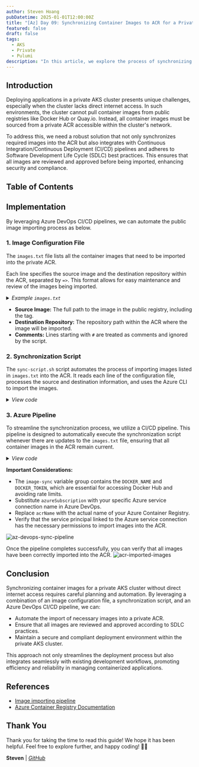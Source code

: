```yaml
---
author: Steven Hoang
pubDatetime: 2025-01-01T12:00:00Z
title: "[Az] Day 09: Synchronizing Container Images to ACR for a Private AKS Cluster Using CI/CD Pipelines."
featured: false
draft: false
tags:
  - AKS
  - Private
  - Pulumi
description: "In this article, we explore the process of synchronizing container images with ACR for deployments in a private AKS cluster. We'll cover how to configure and automate this synchronization using CI/CD pipelines, ensuring seamless updates and secure image management for private AKS environments."
---
```


## Introduction

Deploying applications in a private AKS cluster presents unique challenges, especially when the cluster lacks direct internet access.
In such environments, the cluster cannot pull container images from public registries like Docker Hub or Quay.io.
Instead, all container images must be sourced from a private ACR accessible within the cluster's network.

To address this, we need a robust solution that not only synchronizes required images into the ACR but also integrates with Continuous Integration/Continuous Deployment (CI/CD) pipelines and adheres to Software Development Life Cycle (SDLC) best practices.
This ensures that all images are reviewed and approved before being imported, enhancing security and compliance.

## Table of Contents

## Implementation

By leveraging Azure DevOps CI/CD pipelines, we can automate the public image importing process as below.

### 1. Image Configuration File

The `images.txt` file lists all the container images that need to be imported into the private ACR.

Each line specifies the source image and the destination repository within the ACR, separated by `=>`. This format allows for easy maintenance and review of the images being imported.

<details><summary><em>Example <code>images.txt</code></em></summary>

[inline](https://github.com/baoduy/drunk-azure-pulumi-articles/blob/main/image-sync-pipeline/images.txt#1-7)

</details>

- **Source Image:** The full path to the image in the public registry, including the tag.
- **Destination Repository:** The repository path within the ACR where the image will be imported.
- **Comments:** Lines starting with `#` are treated as comments and ignored by the script.

### 2. Synchronization Script

The `sync-script.sh` script automates the process of importing images listed in `images.txt` into the ACR. It reads each line of the configuration file, processes the source and destination information, and uses the Azure CLI to import the images.

<details><summary><em>View code</em></summary>

[inline](https://github.com/baoduy/drunk-azure-pulumi-articles/blob/main/image-sync-pipeline/sync-script.sh#1-55)

</details>

### 3. Azure Pipeline

To streamline the synchronization process, we utilize a CI/CD pipeline. This pipeline is designed to automatically execute the synchronization script whenever there are updates to the `images.txt` file, ensuring that all container images in the ACR remain current.

<details><summary><em>View code</em></summary>

[inline](https://github.com/baoduy/drunk-azure-pulumi-articles/blob/main/image-sync-pipeline/image-sync.azure-pipelines.yml#1-26)

</details>

**Important Considerations:**

- The `image-sync` variable group contains the `DOCKER_NAME` and `DOCKER_TOKEN`, which are essential for accessing Docker Hub and avoiding rate limits.
- Substitute `azureSubscription` with your specific Azure service connection name in Azure DevOps.
- Replace `acrName` with the actual name of your Azure Container Registry.
- Verify that the service principal linked to the Azure service connection has the necessary permissions to import images into the ACR.

![az-devops-sync-pipeline](/assets/az-09-private-aks-acr-image-sync/az-devops-sync-pipeline.png)

Once the pipeline completes successfully, you can verify that all images have been correctly imported into the ACR.
![acr-imported-images](/assets/az-09-private-aks-acr-image-sync/acr-imported-images.png)

## Conclusion

Synchronizing container images for a private AKS cluster without direct internet access requires careful planning and automation. By leveraging a combination of an image configuration file, a synchronization script, and an Azure DevOps CI/CD pipeline, we can:

- Automate the import of necessary images into a private ACR.
- Ensure that all images are reviewed and approved according to SDLC practices.
- Maintain a secure and compliant deployment environment within the private AKS cluster.

This approach not only streamlines the deployment process but also integrates seamlessly with existing development workflows, promoting efficiency and reliability in managing containerized applications.

## References

- [Image importing pipeline](https://github.com/baoduy/drunk-azure-pulumi-articles/tree/main/image-sync-pipeline)
- [Azure Container Registry Documentation](https://docs.microsoft.com/azure/container-registry/)

## Thank You

Thank you for taking the time to read this guide! We hope it has been helpful. Feel free to explore further, and happy coding! 🌟✨

**Steven** | _[GitHub](https://github.com/baoduy)_
